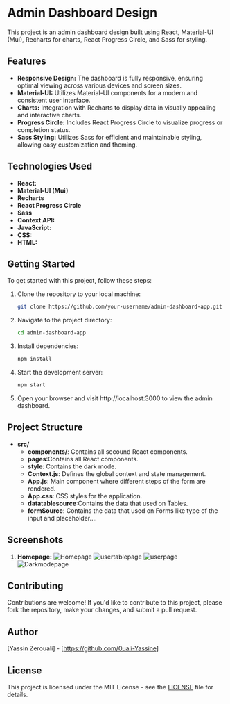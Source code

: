 # Admin Dashboard Design

This project is an admin dashboard design built using React, Material-UI (Mui), Recharts for charts, React Progress Circle, and Sass for styling.

## Features

- **Responsive Design:** The dashboard is fully responsive, ensuring optimal viewing across various devices and screen sizes.
- **Material-UI:** Utilizes Material-UI components for a modern and consistent user interface.
- **Charts:** Integration with Recharts to display data in visually appealing and interactive charts.
- **Progress Circle:** Includes React Progress Circle to visualize progress or completion status.
- **Sass Styling:** Utilizes Sass for efficient and maintainable styling, allowing easy customization and theming.

## Technologies Used

-  **React:**
- **Material-UI (Mui)**
- **Recharts**
- **React Progress Circle**
- **Sass**
- **Context API:** 
- **JavaScript:** 
- **CSS:** 
- **HTML:** 

## Getting Started

To get started with this project, follow these steps:

1. Clone the repository to your local machine:

   ```bash
   git clone https://github.com/your-username/admin-dashboard-app.git

2. Navigate to the project directory:
    ```bash
    cd admin-dashboard-app

3. Install dependencies:
    ```bash
    npm install
4. Start the development server:
    ```bash
    npm start
5. Open your browser and visit http://localhost:3000 to view the admin dashboard.
## Project Structure

- **src/**
  - **components/**: Contains all secound React components.
  - **pages**:Contains all React components.
  - **style**: Contains the dark mode.
  - **Context.js**: Defines the global context and state management.
  - **App.js**: Main component where different steps of the form are rendered.
  - **App.css**: CSS styles for the application.
  - **datatablesource**:Contains the data that used on Tables.
  - **formSource**: Contains the data that used on Forms like type of the input and placeholder....

## Screenshots
1. **Homepage:**
![Homepage]('./src/design/admin-dashboard-One.png')
![usertablepage]('./src/design/admin-dashboard-Three.png')
![userpage]('./src/design/admin-dashboard-Two.png')
![Darkmodepage](.src/screenShot/iPhone-12-iOS-14-localhost.png)

## Contributing

Contributions are welcome! If you'd like to contribute to this project, please fork the repository, make your changes, and submit a pull request.

## Author
[Yassin Zerouali] - [https://github.com/0uali-Yassine]

## License

This project is licensed under the MIT License - see the [LICENSE](LICENSE) file for details.



